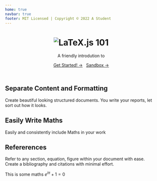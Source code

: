 ```yaml
---
home: true
navbar: true
footer: MIT Licensed | Copyright © 2022 A Student
---
```

<header class="hero">
  <h1 id="main-title">
      <img src="/img/latexjs.png" alt="LaTeX.js"> <latex/> 101
  </h1>

  <p class="description">A friendly introdution to <latex/></p>

  <p class="action">
    <a href="/startoff.html" class="nav-link action-button">Get Started! →</a>
    &nbsp;
    <a href="/sandbox.html" class="nav-link action-button">Sandbox →</a>
  </p>
</header>

<div class="features">
  <div class="feature">
    <h2>Separate Content and Formatting</h2>
    <p>Create beautiful looking structured documents. You write your reports, let <latex/> sort out how it looks.</p>
  </div>

  <div class="feature">
    <h2>Easily Write Maths</h2>
    <p>Easily and consistently include Maths in your work</p>
  </div>

  <div class="feature">
    <h2>Refererences</h2>
    <p>Refer to any section, equation, figure within your document with ease. Create a bibliography and citations with minimal effort.</p>
  </div>
</div>

This is some maths $e^{i\pi}+1=0$
